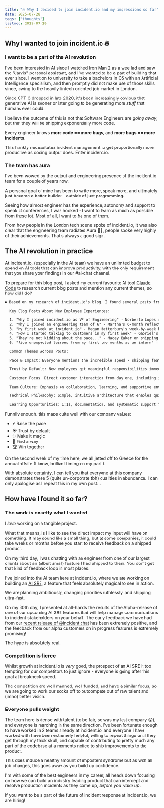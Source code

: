 ```yaml
---
title: "🔥 Why I decided to join incident.io and my impressions so far"
date: 2025-07-28
tags: ["thoughts"]
lastmod: 2025-07-29
---
```


## Why I wanted to join incident.io 🔥

### I want to be a part of the AI revolution

I've been interested in AI since I watched Iron Man 2 as a wee lad and saw the "Jarvis" personal assistant, and I've wanted to be a part of building that ever since.
I went on to university to take a bachelors in CS with an Artificial Intelligence specialism, and then promptly did not make use of those skills since, owing to the heavily fintech oriented job market in London.

Since GPT-3 dropped in late 2020, it's been increasingly obvious that generative AI is sooner or later going to be generating more _stuff_ that humans ever could.

I believe the outcome of this is not that Software Engineers are _going away_, but that they will be shipping exponentially more code.

Every engineer knows **more code == more bugs**, and **more bugs == more incidents**.

This frankly necessitates incident management to get proportionally more productive as coding output does. Enter incident.io.

### The team has aura

I've been wowed by the output and engineering presence of the incident.io team for a couple of years now.

A personal goal of mine has been to write more, speak more, and ultimately just become a better builder - outside of just programming.

Seeing how almost engineer has the experience, autonomy and support to speak at conferences, I was hooked - I want to learn as much as possible from these lot.
Most of all, I want to _be_ one of them.

From how people in the London tech scene spoke of incident.io, it was also clear that the engineering team radiates Aura 🧑‍🌾, people spoke very highly of their achievements.
That's always a good sign.

## The AI revolution in practice

At incident.io, (especially in the AI team) we have an unlimited budget to spend on AI tools that can improve productivity, with the only requirement that you share your findings in our #ai-chat channel.

To prepare for this blog post, I asked my current favourite AI tool [Claude Code](https://www.anthropic.com/claude-code) to research current blog posts and mention any current themes, so how did I do?

```txt
⏺ Based on my research of incident.io's blog, I found several posts from new employees sharing their experiences. Here's what I discovered:

  Key Blog Posts About New Employee Experiences:

  1. "Why I joined incident.io as VP of Engineering" - Norberto Lopes reflects on his decision after two weeks
  2. "Why I joined an engineering team of 6" - Martha's 6-month reflection on joining the small team
  3. "My first week at incident.io" - Megan Batterbury's week-by-week breakdown
  4. "How I started talking to customers in my first week" - Gabriel's intern experience
  5. "They're not kidding about the pace..." - Macey Baker on shipping 2 features in her first week
  6. "Five unexpected lessons from my first two months as an intern" - Lucas's reflection after 2 months

  Common Themes Across Posts:

  Pace & Impact: Everyone mentions the incredible speed - shipping features within days/weeks, not months

  Trust by Default: New employees get meaningful responsibilities immediately, even interns

  Customer Focus: Direct customer interaction from day one, including interns

  Team Culture: Emphasis on collaboration, learning, and supportive environment

  Technical Philosophy: Simple, intuitive architecture that enables quick onboarding

  Learning Opportunities: 1:1s, documentation, and systematic support for growth
```

Funnily enough, this maps quite well with our company values:

- ⚡ Raise the pace
- ☀️ Trust by default
- ✨ Make it magic
- 🤝 Find a way
- 🏆 Win together

On the second week of my time here, we all jetted off to Greece for the annual offsite (I know, brilliant timing on my part!).

With absolute certainty, I can tell you that everyone at this company demonstrates these 5 (quite un-corporate tbh) qualities in abundance.
I can only apologise as I repeat this in my own post...

## How have I found it so far?

### The work is exactly what I wanted

I _love_ working on a tangible project.

What that means, is I like to see the direct impact my input will have on something.
It may sound like a small thing, but at some companies, it could take weeks or months before you start to receive feedback on a shipped product.

On my third day, I was chatting with an engineer from one of our largest clients about an (albeit small) feature I had shipped to them.
You don't get that kind of feedback loop in most places.

I've joined into the AI team here at incident.io, where we are working on building an [AI SRE](https://incident.io/blog/introducing-ai-sre), a feature that feels absolutely magical to see in action.

We are planning ambitiously, changing priorities ruthlessly, and shipping ultra-fast.

On my 60th day, I presented at all-hands the results of the Alpha-release of one of our upcoming AI SRE features that will help manage communications to incident stakeholders on your behalf.
The early feedback we have had from our [recent release of @incident chat](https://incident.io/changelog/incident) has been extremely positive, and the feedback from our alpha customers on in progress features is extremely promising!

The hype is absolutely real.

### Competition is fierce

Whilst growth at incident.io is _very_ good, the prospect of an AI SRE it too tempting for our competitors to just ignore - everyone is going after this goal at breakneck speed.

The competition are well manned, well funded, and have a similar focus, so we are going to work our socks off to outcompete out of raw talent and (imho) better vision.

### Everyone pulls weight

The team here is dense with talent (to be fair, so was my last company 😜), and everyone is marching in the same direction.
I've been fortunate enough to have worked in 2 teams already at incident.io, and everyone I have worked with have been extremely helpful, willing to repeat things until they get through my thick skull, and capable of contributing to pretty much any part of the codebase at a moments notice to ship improvements to the product.

This does induce a healthy amount of imposters syndrome but as with all job changes, this goes away as you build up confidence.

I'm with some of the best engineers in my career, all heads down focusing on how we can build an industry leading product that can intercept and resolve production incidents as they come up, _before you wake up_.

If you want to be a part of the future of incident response at incident.io, we are hiring!
